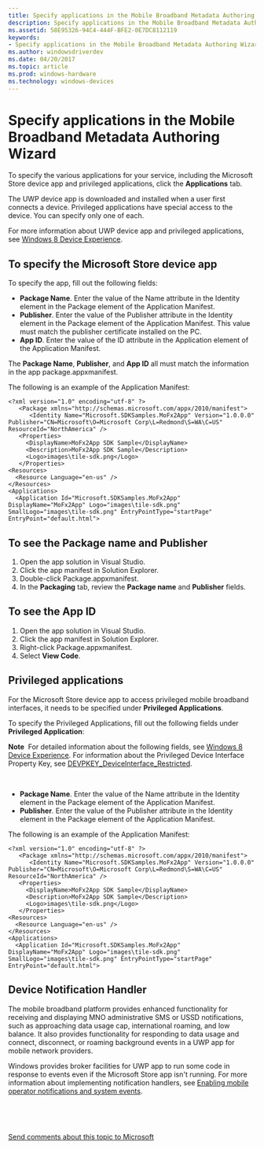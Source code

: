 ```yaml
---
title: Specify applications in the Mobile Broadband Metadata Authoring Wizard
description: Specify applications in the Mobile Broadband Metadata Authoring Wizard
ms.assetid: 58E95326-94C4-444F-BFE2-0E7DC8112119
keywords:
- Specify applications in the Mobile Broadband Metadata Authoring Wizard
ms.author: windowsdriverdev
ms.date: 04/20/2017
ms.topic: article
ms.prod: windows-hardware
ms.technology: windows-devices
---
```


# Specify applications in the Mobile Broadband Metadata Authoring Wizard


To specify the various applications for your service, including the Microsoft Store device app and privileged applications, click the **Applications** tab.

The UWP device app is downloaded and installed when a user first connects a device. Privileged applications have special access to the device. You can specify only one of each.

For more information about UWP device app and privileged applications, see [Windows 8 Device Experience](http://go.microsoft.com/fwlink/p/?LinkId=227312).

## <span id="To_specify_the_Windows_Store_device_app"></span><span id="to_specify_the_windows_store_device_app"></span><span id="TO_SPECIFY_THE_WINDOWS_STORE_DEVICE_APP"></span>To specify the Microsoft Store device app


To specify the app, fill out the following fields:

-   **Package Name**. Enter the value of the Name attribute in the Identity element in the Package element of the Application Manifest.
-   **Publisher**. Enter the value of the Publisher attribute in the Identity element in the Package element of the Application Manifest. This value must match the publisher certificate installed on the PC.
-   **App ID**. Enter the value of the ID attribute in the Application element of the Application Manifest.

The **Package Name**, **Publisher**, and **App ID** all must match the information in the app package.appxmanifest.

The following is an example of the Application Manifest:

```
<?xml version="1.0" encoding="utf-8" ?> 
   <Package xmlns="http://schemas.microsoft.com/appx/2010/manifest">
      <Identity Name="Microsoft.SDKSamples.MoFx2App" Version="1.0.0.0" Publisher="CN=Microsoft\O=Microsoft Corp\L=Redmond\S=WA\C=US" ResourceId="NorthAmerica" /> 
   <Properties>
     <DisplayName>MoFx2App SDK Sample</DisplayName> 
     <Description>MoFx2App SDK Sample</Description> 
     <Logo>images\tile-sdk.png</Logo> 
   </Properties>
<Resources>
  <Resource Language="en-us" /> 
</Resources>
<Applications>
  <Application Id="Microsoft.SDKSamples.MoFx2App" DisplayName="MoFx2App" Logo="images\tile-sdk.png" SmallLogo="images\tile-sdk.png" EntryPointType="startPage" EntryPoint="default.html">
```

## <span id="To_see_the_Package_name_and_Publisher"></span><span id="to_see_the_package_name_and_publisher"></span><span id="TO_SEE_THE_PACKAGE_NAME_AND_PUBLISHER"></span>To see the Package name and Publisher


1.  Open the app solution in Visual Studio.
2.  Click the app manifest in Solution Explorer.
3.  Double-click Package.appxmanifest.
4.  In the **Packaging** tab, review the **Package name** and **Publisher** fields.

## <span id="To_see_the_App_ID_"></span><span id="to_see_the_app_id_"></span><span id="TO_SEE_THE_APP_ID_"></span>To see the App ID


1.  Open the app solution in Visual Studio.
2.  Click the app manifest in Solution Explorer.
3.  Right-click Package.appxmanifest.
4.  Select **View Code**.

## <span id="Privileged_applications"></span><span id="privileged_applications"></span><span id="PRIVILEGED_APPLICATIONS"></span>Privileged applications


For the Microsoft Store device app to access privileged mobile broadband interfaces, it needs to be specified under **Privileged Applications**.

To specify the Privileged Applications, fill out the following fields under **Privileged Application**:

**Note**  For detailed information about the following fields, see [Windows 8 Device Experience](http://go.microsoft.com/fwlink/p/?LinkId=242009). For information about the Privileged Device Interface Property Key, see [DEVPKEY\_DeviceInterface\_Restricted](http://go.microsoft.com/fwlink/p/?linkid=256362).

 

-   **Package Name**. Enter the value of the Name attribute in the Identity element in the Package element of the Application Manifest.
-   **Publisher**. Enter the value of the Publisher attribute in the Identity element in the Package element of the Application Manifest.

The following is an example of the Application Manifest:

```
<?xml version="1.0" encoding="utf-8" ?> 
   <Package xmlns="http://schemas.microsoft.com/appx/2010/manifest">
      <Identity Name="Microsoft.SDKSamples.MoFx2App" Version="1.0.0.0" Publisher="CN=Microsoft\O=Microsoft Corp\L=Redmond\S=WA\C=US" ResourceId="NorthAmerica" /> 
   <Properties>
     <DisplayName>MoFx2App SDK Sample</DisplayName> 
     <Description>MoFx2App SDK Sample</Description> 
     <Logo>images\tile-sdk.png</Logo> 
   </Properties>
<Resources>
  <Resource Language="en-us" /> 
</Resources>
<Applications>
  <Application Id="Microsoft.SDKSamples.MoFx2App" DisplayName="MoFx2App" Logo="images\tile-sdk.png" SmallLogo="images\tile-sdk.png" EntryPointType="startPage" EntryPoint="default.html">
```

## <span id="Device_Notification_Handler"></span><span id="device_notification_handler"></span><span id="DEVICE_NOTIFICATION_HANDLER"></span>Device Notification Handler


The mobile broadband platform provides enhanced functionality for receiving and displaying MNO administrative SMS or USSD notifications, such as approaching data usage cap, international roaming, and low balance. It also provides functionality for responding to data usage and connect, disconnect, or roaming background events in a UWP app for mobile network providers.

Windows provides broker facilities for UWP app to run some code in response to events even if the Microsoft Store app isn't running. For more information about implementing notification handlers, see [Enabling mobile operator notifications and system events](http://go.microsoft.com/fwlink/p/?linkid=242062).

 

 

[Send comments about this topic to Microsoft](mailto:wsddocfb@microsoft.com?subject=Documentation%20feedback%20[devtest\dma]:%20Specify%20applications%20in%20the%20Mobile%20Broadband%20Metadata%20Authoring%20Wizard%20%20RELEASE:%20%2811/17/2016%29&body=%0A%0APRIVACY%20STATEMENT%0A%0AWe%20use%20your%20feedback%20to%20improve%20the%20documentation.%20We%20don't%20use%20your%20email%20address%20for%20any%20other%20purpose,%20and%20we'll%20remove%20your%20email%20address%20from%20our%20system%20after%20the%20issue%20that%20you're%20reporting%20is%20fixed.%20While%20we're%20working%20to%20fix%20this%20issue,%20we%20might%20send%20you%20an%20email%20message%20to%20ask%20for%20more%20info.%20Later,%20we%20might%20also%20send%20you%20an%20email%20message%20to%20let%20you%20know%20that%20we've%20addressed%20your%20feedback.%0A%0AFor%20more%20info%20about%20Microsoft's%20privacy%20policy,%20see%20http://privacy.microsoft.com/default.aspx. "Send comments about this topic to Microsoft")




